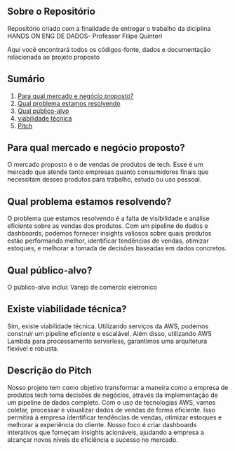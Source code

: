 ## Sobre o Repositório
  Repositório criado com a finalidade de entregar o trabalho da diciplina HANDS ON ENG DE DADOS- Professor Filipe Quinteri
  
  Aqui você encontrará todos os códigos-fonte, dados e documentação relacionada ao projeto proposto

## Sumário
1.	[Para qual mercado e negócio proposto?](#introdução)
2.	[Qual problema estamos resolvendo](#objetivos-do-projeto)
3.	[Qual público-alvo](#Qual-público-alvo)
4.	[viabilidade técnica](#viabilidade-técnica)
5.	[Pitch](#Descrição-do-Pitch)

## Para qual mercado e negócio proposto?
O mercado proposto é o de vendas de produtos de tech. Esse é um mercado que atende tanto empresas quanto consumidores finais que necessitam desses produtos para trabalho, estudo ou uso pessoal.

## Qual problema estamos resolvendo?
O problema que estamos resolvendo é a falta de visibilidade e análise eficiente sobre as vendas dos produtos. Com um pipeline de dados e dashboards, podemos fornecer insights valiosos sobre quais produtos estão performando melhor, identificar tendências de vendas, otimizar estoques, e melhorar a tomada de decisões baseadas em dados concretos.

## Qual público-alvo?
O público-alvo inclui:
Varejo de comercio eletronico

## Existe viabilidade técnica?
Sim, existe viabilidade técnica. Utilizando serviços da AWS, podemos construir um pipeline eficiente e escalável. Além disso, utilizando AWS Lambda para processamento serverless, garantimos uma arquitetura flexível e robusta.

## Descrição do Pitch
Nosso projeto tem como objetivo transformar a maneira como a empresa de produtos tech toma decisões de negócios, através da implementação de um pipeline de dados completo. Com o uso de tecnologias AWS, vamos coletar, processar e visualizar dados de vendas de forma eficiente. Isso permitirá à empresa identificar tendências de vendas, otimizar estoques e melhorar a experiência do cliente. Nosso foco é criar dashboards interativos que forneçam insights acionáveis, ajudando a empresa a alcançar novos níveis de eficiência e sucesso no mercado.
